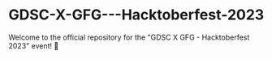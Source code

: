 # GDSC-X-GFG---Hacktoberfest-2023
Welcome to the official repository for the "GDSC X GFG - Hacktoberfest 2023" event! 🚀
